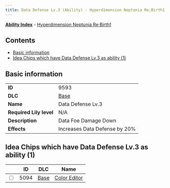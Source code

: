 ```yaml
---
title: Data Defense Lv.3 (Ability) - Hyperdimension Neptunia Re;Birth1
---
```


[**Ability Index**](/neptunia/rb1/ability/index.html) - [Hyperdimension Neptunia Re;Birth1](/neptunia/rb1)

## Contents

- [Basic information](#basic-information)
- [Idea Chips which have Data Defense Lv.3 as ability (1)](#idea-chips-which-have-data-defense-lv3-as-ability-1)

## Basic information

|   |   |
| -- | -- |
| **ID** | 9593 |
| **DLC** | [Base](/neptunia/rb1/dlc/1-base.html) |
| **Name** | Data Defense Lv.3 |
| **Required Lily level** | N/A |
| **Description** | Data Foe Damage Down |
| **Effects** | Increases Data Defense by 20% |


## Idea Chips which have Data Defense Lv.3 as ability (1)

|    | ID | DLC | Name |
| -- | -- | --- | ---- |
| <input type="checkbox" id="rb1-item-1-5094" class="trackbox" /> | 5094 | [Base](/neptunia/rb1/dlc/1-base.html) | [Color Editor](/neptunia/rb1/item/1-5094-color-editor.html) |

